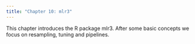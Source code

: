 ```yaml
---
title: "Chapter 10: mlr3"
---
```

This chapter introduces the R package mlr3. After some basic concepts we focus on resampling, tuning and pipelines.